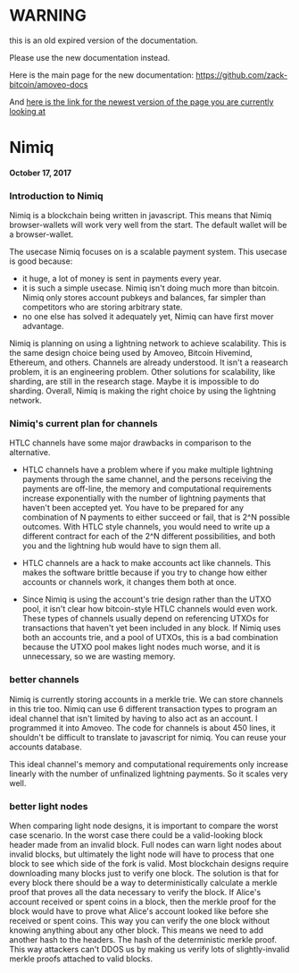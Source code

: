 WARNING
========

this is an old expired version of the documentation.

Please use the new documentation instead. 

Here is the main page for the new documentation: https://github.com/zack-bitcoin/amoveo-docs 

And [here is the link for the newest version of the page you are currently looking at](https://github.com/zack-bitcoin/amoveo-docs/blob/master//other_blockchains/Nimiq/17_10_17.md)

# Nimiq
#### October 17, 2017

### Introduction to Nimiq

Nimiq is a blockchain being written in javascript.
This means that Nimiq browser-wallets will work very well from the start.
The default wallet will be a browser-wallet.

The usecase Nimiq focuses on is a scalable payment system.
This usecase is good because:
* it huge, a lot of money is sent in payments every year.
* it is such a simple usecase. Nimiq isn't doing much more than bitcoin. Nimiq only stores account pubkeys and balances, far simpler than competitors who are storing arbitrary state.
* no one else has solved it adequately yet, Nimiq can have first mover advantage.

Nimiq is planning on using a lightning network to achieve scalability.
This is the same design choice being used by Amoveo, Bitcoin Hivemind, Ethereum, and others.
Channels are already understood. It isn't a reasearch problem, it is an engineering problem.
Other solutions for scalability, like sharding, are still in the research stage. Maybe it is impossible to do sharding.
Overall, Nimiq is making the right choice by using the lightning network.

### Nimiq's current plan for channels

HTLC channels have some major drawbacks in comparison to the alternative.

* HTLC channels have a problem where if you make multiple lightning payments through the same channel, and the persons receiving the payments are off-line, the memory and computational requirements increase exponentially with the number of lightning payments that haven't been accepted yet. You have to be prepared for any combination of N payments to either succeed or fail, that is 2^N possible outcomes. With HTLC style channels, you would need to write up a different contract for each of the 2^N different possibilities, and both you and the lightning hub would have to sign them all.

* HTLC channels are a hack to make accounts act like channels. This makes the software brittle because if you try to change how either accounts or channels work, it changes them both at once.

* Since Nimiq is using the account's trie design rather than the UTXO pool, it isn't clear how bitcoin-style HTLC channels would even work. These types of channels usually depend on referencing UTXOs for transactions that haven't yet been included in any block. If Nimiq uses both an accounts trie, and a pool of UTXOs, this is a bad combination because the UTXO pool makes light nodes much worse, and it is unnecessary, so we are wasting memory.

### better channels

Nimiq is currently storing accounts in a merkle trie. We can store channels in this trie too.
Nimiq can use 6 different transaction types to program an ideal channel that isn't limited by having to also act as an account. I programmed it into Amoveo.
The code for channels is about 450 lines, it shouldn't be difficult to translate to javascript for nimiq.
You can reuse your accounts database.

This ideal channel's memory and computational requirements only increase linearly with the number of unfinalized lightning payments. So it scales very well.

### better light nodes

When comparing light node designs, it is important to compare the worst case scenario.
In the worst case there could be a valid-looking block header made from an invalid block.
Full nodes can warn light nodes about invalid blocks, but ultimately the light node will have to process that one block to see which side of the fork is valid.
Most blockchain designs require downloading many blocks just to verify one block.
The solution is that for every block there should be a way to deterministically calculate a merkle proof that proves all the data necessary to verify the block.
If Alice's account received or spent coins in a block, then the merkle proof for the block would have to prove what Alice's account looked like before she received or spent coins.
This way you can verify the one block without knowing anything about any other block.
This means we need to add another hash to the headers. The hash of the deterministic merkle proof. This way attackers can't DDOS us by making us verify lots of slightly-invalid merkle proofs attached to valid blocks.
